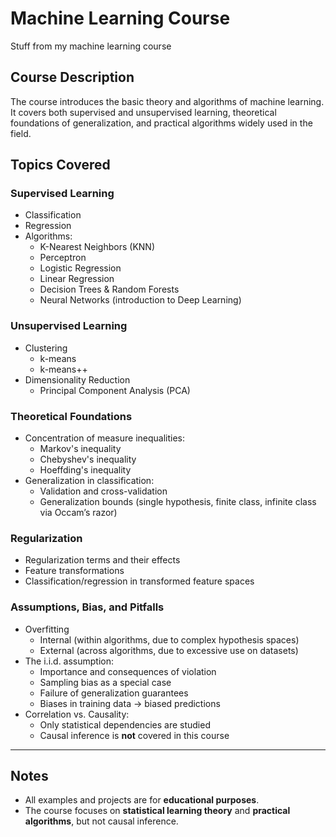 # Machine Learning Course

Stuff from my machine learning course

## Course Description
The course introduces the basic theory and algorithms of machine learning. It covers both supervised and unsupervised learning, theoretical foundations of generalization, and practical algorithms widely used in the field.  

## Topics Covered

### Supervised Learning
- Classification
- Regression
- Algorithms:
  - K-Nearest Neighbors (KNN)
  - Perceptron
  - Logistic Regression
  - Linear Regression
  - Decision Trees & Random Forests
  - Neural Networks (introduction to Deep Learning)

### Unsupervised Learning
- Clustering
  - k-means
  - k-means++
- Dimensionality Reduction
  - Principal Component Analysis (PCA)

### Theoretical Foundations
- Concentration of measure inequalities:
  - Markov's inequality
  - Chebyshev's inequality
  - Hoeffding's inequality
- Generalization in classification:
  - Validation and cross-validation
  - Generalization bounds (single hypothesis, finite class, infinite class via Occam’s razor)

### Regularization
- Regularization terms and their effects
- Feature transformations
- Classification/regression in transformed feature spaces

### Assumptions, Bias, and Pitfalls
- Overfitting
  - Internal (within algorithms, due to complex hypothesis spaces)
  - External (across algorithms, due to excessive use on datasets)
- The i.i.d. assumption:
  - Importance and consequences of violation
  - Sampling bias as a special case
  - Failure of generalization guarantees
  - Biases in training data → biased predictions
- Correlation vs. Causality:
  - Only statistical dependencies are studied
  - Causal inference is **not** covered in this course

---

## Notes
- All examples and projects are for **educational purposes**.  
- The course focuses on **statistical learning theory** and **practical algorithms**, but not causal inference.  

